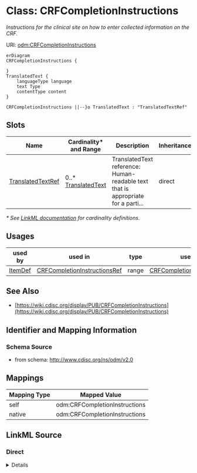 # Class: CRFCompletionInstructions

_Instructions for the clinical site on how to enter collected information on the CRF._




URI: [odm:CRFCompletionInstructions](http://www.cdisc.org/ns/odm/v2.0/CRFCompletionInstructions)


```mermaid
erDiagram
CRFCompletionInstructions {

}
TranslatedText {
    languageType language  
    text Type  
    contentType content  
}

CRFCompletionInstructions ||--}o TranslatedText : "TranslatedTextRef"

```



<!-- no inheritance hierarchy -->


## Slots

| Name | Cardinality* and Range | Description | Inheritance |
| ---  | --- | --- | --- |
| [TranslatedTextRef](TranslatedTextRef.md) | 0..* <br/> [TranslatedText](TranslatedText.md) | TranslatedText reference: Human-readable text that is appropriate for a parti... | direct |

_* See [LinkML documentation](https://linkml.io/linkml/schemas/slots.html#slot-cardinality) for cardinality definitions._




## Usages

| used by | used in | type | used |
| ---  | --- | --- | --- |
| [ItemDef](ItemDef.md) | [CRFCompletionInstructionsRef](CRFCompletionInstructionsRef.md) | range | [CRFCompletionInstructions](CRFCompletionInstructions.md) |






## See Also

* [https://wiki.cdisc.org/display/PUB/CRFCompletionInstructions](https://wiki.cdisc.org/display/PUB/CRFCompletionInstructions)

## Identifier and Mapping Information







### Schema Source


* from schema: http://www.cdisc.org/ns/odm/v2.0





## Mappings

| Mapping Type | Mapped Value |
| ---  | ---  |
| self | odm:CRFCompletionInstructions |
| native | odm:CRFCompletionInstructions |





## LinkML Source

<!-- TODO: investigate https://stackoverflow.com/questions/37606292/how-to-create-tabbed-code-blocks-in-mkdocs-or-sphinx -->

### Direct

<details>
```yaml
name: CRFCompletionInstructions
description: Instructions for the clinical site on how to enter collected information
  on the CRF.
from_schema: http://www.cdisc.org/ns/odm/v2.0
see_also:
- https://wiki.cdisc.org/display/PUB/CRFCompletionInstructions
rank: 1000
slots:
- TranslatedTextRef
slot_usage:
  TranslatedTextRef:
    name: TranslatedTextRef
    multivalued: true
    domain_of:
    - Description
    - Question
    - Definition
    - Prompt
    - CRFCompletionInstructions
    - ImplementationNotes
    - CDISCNotes
    - ErrorMessage
    - Decode
    - Comment
    range: TranslatedText
    inlined: true
    inlined_as_list: true
class_uri: odm:CRFCompletionInstructions

```
</details>

### Induced

<details>
```yaml
name: CRFCompletionInstructions
description: Instructions for the clinical site on how to enter collected information
  on the CRF.
from_schema: http://www.cdisc.org/ns/odm/v2.0
see_also:
- https://wiki.cdisc.org/display/PUB/CRFCompletionInstructions
rank: 1000
slot_usage:
  TranslatedTextRef:
    name: TranslatedTextRef
    multivalued: true
    domain_of:
    - Description
    - Question
    - Definition
    - Prompt
    - CRFCompletionInstructions
    - ImplementationNotes
    - CDISCNotes
    - ErrorMessage
    - Decode
    - Comment
    range: TranslatedText
    inlined: true
    inlined_as_list: true
attributes:
  TranslatedTextRef:
    name: TranslatedTextRef
    description: 'TranslatedText reference: Human-readable text that is appropriate
      for a particular language. TranslatedText elements typically occur in a series,
      presenting a set of alternative textual renditions for different languages and
      types.'
    from_schema: http://www.cdisc.org/ns/odm/v2.0
    rank: 1000
    multivalued: true
    identifier: false
    alias: TranslatedTextRef
    owner: CRFCompletionInstructions
    domain_of:
    - Description
    - Question
    - Definition
    - Prompt
    - CRFCompletionInstructions
    - ImplementationNotes
    - CDISCNotes
    - ErrorMessage
    - Decode
    - Comment
    range: TranslatedText
    inlined: true
    inlined_as_list: true
class_uri: odm:CRFCompletionInstructions

```
</details>